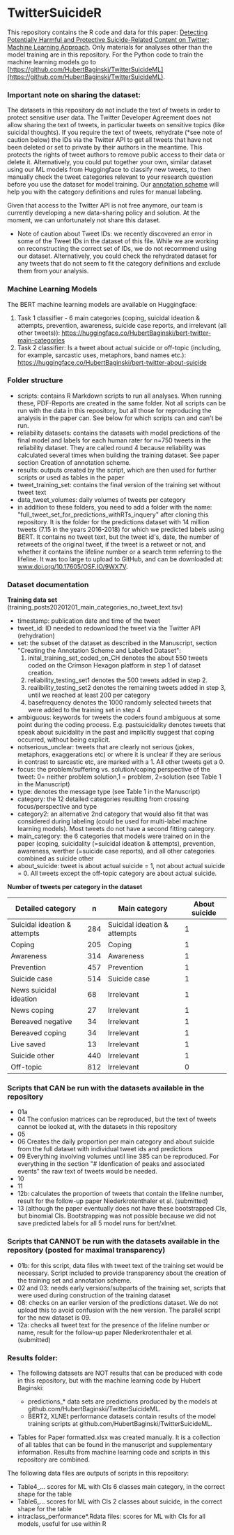 # TwitterSuicideR

This repository contains the R code and data for this paper: [Detecting Potentially Harmful and Protective Suicide-Related Content on Twitter: Machine Learning Approach](https://www.jmir.org/2022/8/e34705/). Only materials for analyses other than the model training are in this repository. For the Python code to train the machine learning models go to [https://github.com/HubertBaginski/TwitterSuicideML](https://github.com/HubertBaginski/TwitterSuicideML). 


### Important note on sharing the dataset: 
The datasets in this repository do not include the text of tweets in order to protect sensitive user data. The Twitter Developer Agreement does not allow sharing the text of tweets, in particular tweets on sensitive topics (like suicidal thoughts). If you require the text of tweets, rehydrate (*see note of caution below) the IDs via the Twitter API to get all tweets that have not been deleted or set to private by their authors in the meantime. This protects the rights of tweet authors to remove public access to their data or delete it. Alternatively, you could put together your own, similar dataset using our ML models from Huggingface to classify new tweets, to then manually check the tweet categories relevant to your research question before you use the dataset for model training. Our [annotation scheme](https://jmir.org/api/download?alt_name=jmir_v24i8e34705_app2.pdf&filename=5a5265471499223285b7c2c908f61966.pdf) will help you with the category definitions and rules for manual labeling. 

Given that access to the Twitter API is not free anymore, our team is currently developing a new data-sharing policy and solution. At the moment, we can unfortunately not share this dataset. 

* Note of caution about Tweet IDs: we recently discovered an error in some of the Tweet IDs in the dataset of this file. While we are working on reconstructing the correct set of IDs, we do not recommend using our dataset. Alternatively, you could check the rehydrated dataset for any tweets that do not seem to fit the category definitions and exclude them from your analysis. 


### Machine Learning Models

The BERT machine learning models are available on Huggingface: 
1) Task 1 classifier - 6 main categories (coping, suicidal ideation & attempts, prevention, awareness, suicide case reports, and irrelevant (all other tweets)): https://huggingface.co/HubertBaginski/bert-twitter-main-categories
2) Task 2 classifier: Is a tweet about actual suicide or off-topic (including, for example, sarcastic uses, metaphors, band names etc.): https://huggingface.co/HubertBaginski/bert-twitter-about-suicide

### Folder structure

- scripts: contains R Markdown scripts to run all analyses. When running these, PDF-Reports are created in the same folder. Not all scripts can be run with the data in this repository, but all those for reproducing the analysis in the paper can. See below for which scripts can and can't be run. 
- reliability datasets: contains the datasets with model predictions of the final model and labels for each human rater for n=750 tweets in the reliability dataset. They are called round 4 because reliability was calculated several times when building the training dataset. See paper section Creation of annotation scheme. 
- results: outputs created by the script, which are then used for further scripts or used as tables in the paper
- tweet_training_set: contains the final version of the training set without tweet text
- data_tweet_volumes: daily volumes of tweets per category
- in addition to these folders, you need to add a folder with the name: "full_tweet_set_for_predictions_withRTs_inquery" after cloning this repository. It is the folder for the predictions dataset with 14 million tweets (7.15 in the years 2016-2018) for which we predicted labels using BERT. It contains no tweet text, but the tweet id's, date, the number of retweets of the original tweet, if the tweet is a retweet or not, and whether it contains the lifeline number or a search term referring to the lifeline. It was too large to upload to GitHub, and can be downloaded at: www.doi.org/10.17605/OSF.IO/9WX7V.

### Dataset documentation

**Training data set** (training_posts20201201_main_categories_no_tweet_text.tsv)

- timestamp: publication date and time of the tweet
- tweet_id: ID needed to redownload the tweet via the Twitter API (rehydration)
- set: the subset of the dataset as described in the Manuscript, section "Creating the Annotation Scheme and Labelled Dataset":
    1. inital_training_set_coded_on_CH denotes the about 550 tweets coded on the Crimson Hexagon platform in step 1 of dataset creation. 
    2. reliability_testing_set1 denotes the 500 tweets added in step 2. 
    3. realibility_testing_set2 denotes the remaining tweets added in step 3, until we reached at least 200 per category
    4.   basefrequency denotes the 1000 randomly selected tweets that were added to the training set in step 4
- ambiguous: keywords for tweets the coders found ambiguous at some point during the coding process. E.g. pastsuicidality denotes tweets that speak about suicidality in the past and implicitly suggest that coping occurred, without being explicit.
- notserious_unclear: tweets that are clearly not serious (jokes, metaphors, exaggerations etc) or where it is unclear if they are serious in contrast to sarcastic etc, are marked with a 1. All other tweets get a 0. 
- focus: the problem/suffering vs. solution/coping perspective of the tweet: 0= neither problem solution,1 = problem, 2=solution (see Table 1 in the Manuscript)
- type: denotes the message type (see Table 1 in the Manuscript)
- category: the 12 detailed categories resulting from crossing focus/perspective and type
- category2: an alternative 2nd category that would also fit that was considered during labeling (could be used for multi-label machine learning models). Most tweets do not have a second fitting category. 
- main_category: the 6 categories that models were trained on in the paper (coping, suicidality (=suicidal ideation & attempts), prevention, awareness, werther (=suicide case reports), and all other categories combined as suicide other
- about_suicide: tweet is about actual suicide = 1, not about actual suicide = 0. All tweets except the off-topic category are about actual suicide. 


**Number of tweets per category in the dataset**



| Detailed category | n | Main category | About suicide | 
| --- |---|---|---|
| Suicidal ideation & attempts | 284 | Suicidal ideation & attempts| 1 |
| Coping  | 205 | Coping | 1 |
| Awareness  | 314 | Awareness |1 |
| Prevention  | 457 | Prevention |1 |
| Suicide case | 514 | Suicide case |1 |
| News suicidal ideation  | 68 | Irrelevant |1 |
| News coping  | 27 | Irrelevant |1 |
| Bereaved negative | 34 | Irrelevant |1 |
| Bereaved coping | 34 | Irrelevant |1 |
| Live saved | 13 | Irrelevant |1 |
| Suicide other | 440 | Irrelevant |1 |
| Off-topic | 812 | Irrelevant |0|



### Scripts that CAN be run with the datasets available in the repository
- 01a
- 04 The confusion matrices can be reproduced, but the text of tweets cannot be looked at, with the datasets in this repository
- 05
- 06 Creates the daily proportion per main category and about suicide from the full dataset with individual tweet ids and predictions
- 09 Everything involving volumes until line 385 can be reproduced. For everything in the section "# Idenfication of peaks and associated events" the raw text of tweets would be needed. 
- 10
- 11
- 12b: calculates the proportion of tweets that contain the lifeline number, result for the follow-up paper Niederkrotenthaler et al. (submitted)
- 13 (although the paper eventually does not have these bootstrapped CIs, but binomial CIs. Bootstrapping was not possible because we did not save predicted labels for all 5 model runs for bert/xlnet.

### Scripts that CANNOT be run with the datasets available in the repository (posted for maximal transparency)
- 01b: for this script, data files with tweet text of the training set would be necessary. Script included to provide transparency about the creation of the training set and annotation scheme. 
- 02 and 03: needs early versions/subparts of the training set, scripts that were used during construction of the training dataset
- 08: checks on an earlier version of the predictions dataset. We do not upload this to avoid confusion with the new version. The parallel script for the new dataset is 09. 
- 12a: checks all tweet text for the presence of the lifeline number or name, result for the follow-up paper Niederkrotenthaler et al. (submitted)

### Results folder: 

- The following datasets are NOT results that can be produced with code in this repository, but with the machine learning code by Hubert Baginski: 
    - predictions_* data sets are predictions produced by the models at github.com/HubertBaginski/TwitterSuicideML.
    - BERT2, XLNEt performance datasets contain results of the model training scripts at github.com/HubertBaginski/TwitterSuicideML.

- Tables for Paper formatted.xlsx was created manually. It is a collection of all tables that can be found in the manuscript and supplementary information. Results from machine learning code and scripts in this repository are combined. 

The following data files are outputs of scripts in this repository: 
- Table4_... scores for ML with CIs 6 classes main category, in the correct shape for the table
- Table6_... scores for ML with CIs 2 classes about suicide, in the correct shape for the table
- intraclass_performance*.Rdata files: scores for ML with CIs for all models, useful for use within R


